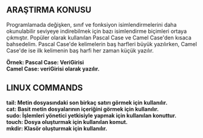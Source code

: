 ## ARAŞTIRMA KONUSU

Programlamada değişken, sınıf ve fonksiyon isimlendirmelerini daha okunulabilir seviyeye indirebilmek için bazı isimlendirme biçimleri ortaya çıkmıştır. Popüler olarak kullanılan Pascal Case ve Camel Case'den kısaca bahsedelim. Pascal Case'de kelimelerin baş harfleri büyük yazılırken, Camel Case'de ise ilk kelimenin baş harfi her zaman küçük yazılır. 

<b>Örnek:<b>
Pascal Case: VeriGirisi <br>
Camel Case: veriGirisi olarak yazılır.<br>

## LINUX COMMANDS

<b>tail:</b> Metin dosyasındaki son birkaç satırı görmek için kullanılır.<br>
<b>cat:</b> Basit metin dosyalarının içeriğini görmek için kullanılır.<br>
<b>sudo:</b> İşlemleri yönetici yetkisiyle yapmak için kullanılan konuttur.<br>
<b>touch:</b> Dosya oluşturmak için kullanılan komut.<br>
<b>mkdir:</b> Klasör oluşturmak için kullanılır.
